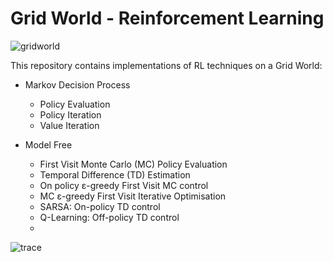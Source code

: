 # Grid World - Reinforcement Learning

![gridworld](https://user-images.githubusercontent.com/71031687/111219221-71012100-85e0-11eb-8d5e-ea1994f97ecd.png)

This repository contains implementations of RL techniques on a Grid World:

* Markov Decision Process
  - Policy Evaluation
  - Policy Iteration
  - Value Iteration

* Model Free
  - First Visit Monte Carlo (MC) Policy Evaluation
  - Temporal Difference (TD) Estimation
  - On policy ε-greedy First Visit MC control
  - MC ε-greedy First Visit Iterative Optimisation
  - SARSA: On-policy TD control
  - Q-Learning: Off-policy TD control
  - 
![trace](https://user-images.githubusercontent.com/71031687/111219393-a148bf80-85e0-11eb-9945-f3d4a8b57ff4.png)
